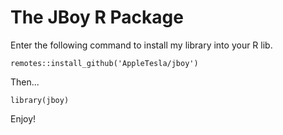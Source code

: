 # The JBoy R Package
Enter the following command to install my library into your R lib.

```remotes::install_github('AppleTesla/jboy')```

Then...

```library(jboy)```

Enjoy!
